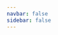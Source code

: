 ```yaml
---
navbar: false
sidebar: false
---
```


<skdecide-spec isSolver>

<template v-slot:Solver>

This is the highest level solver class (inheriting top-level class for each mandatory solver characteristic).

This helper class can be used as the main base class for solvers.

Typical use:
```python
class MySolver(Solver, ...)
```

with "..." replaced when needed by a number of classes from following domain characteristics (the ones in
parentheses are optional):

- **(assessability)**: Utilities -> QValues
- **(policy)**: Policies -> UncertainPolicies -> DeterministicPolicies
- **(restorability)**: Restorable

</template>

<template v-slot:DeterministicPolicySolver>

This is a typical deterministic policy solver class.

This helper class can be used as an alternate base class for domains, inheriting the following:

- Solver
- DeterministicPolicies

Typical use:
```python
class MySolver(DeterministicPolicySolver)
```

::: tip
It is also possible to refine any alternate base class, like for instance:
```python
class MySolver(DeterministicPolicySolver, QValues)
```
:::

</template>

<template v-slot:Utilities>

A solver must inherit this class if it can provide the utility function (i.e. value function).

</template>

<template v-slot:QValues>

A solver must inherit this class if it can provide the Q function (i.e. action-value function).

</template>

<template v-slot:Policies>

A solver must inherit this class if it computes a stochastic policy as part of the solving process.

</template>

<template v-slot:UncertainPolicies>

A solver must inherit this class if it computes a stochastic policy (providing next action distribution
explicitly) as part of the solving process.

</template>

<template v-slot:DeterministicPolicies>

A solver must inherit this class if it computes a deterministic policy as part of the solving process.

</template>

<template v-slot:Restorable>

A solver must inherit this class if its state can be saved and reloaded (to continue computation later on or
reuse its solution).

</template>

</skdecide-spec>

